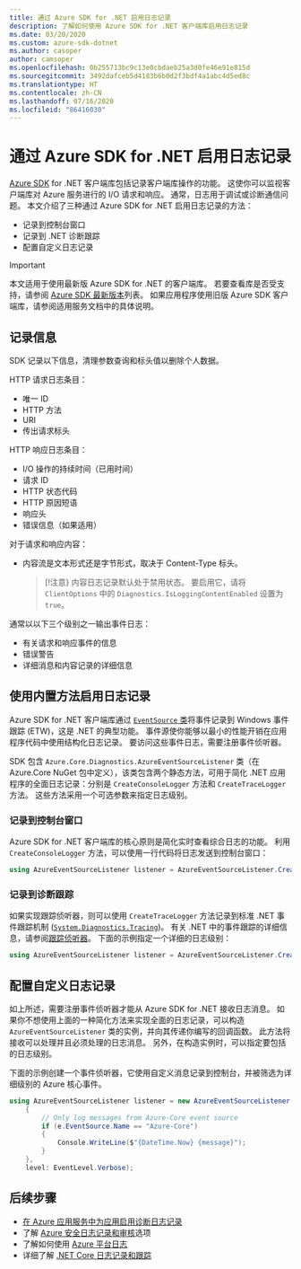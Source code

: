 ```yaml
---
title: 通过 Azure SDK for .NET 启用日志记录
description: 了解如何使用 Azure SDK for .NET 客户端库启用日志记录
ms.date: 03/20/2020
ms.custom: azure-sdk-dotnet
ms.author: casoper
author: camsoper
ms.openlocfilehash: 0b255713bc9c13e0cbdaeb25a3d0fe46e91e815d
ms.sourcegitcommit: 3492dafceb5d4183b6b0d2f3bdf4a1abc4d5ed8c
ms.translationtype: HT
ms.contentlocale: zh-CN
ms.lasthandoff: 07/16/2020
ms.locfileid: "86416030"
---
```

# <a name="logging-with-the-azure-sdk-for-net"></a>通过 Azure SDK for .NET 启用日志记录

[Azure SDK](https://azure.microsoft.com/downloads/) for .NET 客户端库包括记录客户端库操作的功能。 这使你可以监视客户端库对 Azure 服务进行的 I/O 请求和响应。 通常，日志用于调试或诊断通信问题。 本文介绍了三种通过 Azure SDK for .NET 启用日志记录的方法：

- 记录到控制台窗口
- 记录到 .NET 诊断跟踪
- 配置自定义日志记录

> [!IMPORTANT]
> 本文适用于使用最新版 Azure SDK for .NET 的客户端库。 若要查看库是否受支持，请参阅 [Azure SDK 最新版本](https://azure.github.io/azure-sdk/releases/latest/index.html)列表。 如果应用程序使用旧版 Azure SDK 客户端库，请参阅适用服务文档中的具体说明。

## <a name="log-information"></a>记录信息

SDK 记录以下信息，清理参数查询和标头值以删除个人数据。

HTTP 请求日志条目：

- 唯一 ID
- HTTP 方法
- URI
- 传出请求标头

HTTP 响应日志条目：

- I/O 操作的持续时间（已用时间）
- 请求 ID
- HTTP 状态代码
- HTTP 原因短语
- 响应头
- 错误信息（如果适用）

对于请求和响应内容：

- 内容流是文本形式还是字节形式，取决于 Content-Type 标头。
     > [!注意} 内容日志记录默认处于禁用状态。 要启用它，请将 `ClientOptions` 中的 `Diagnostics.IsLoggingContentEnabled` 设置为 `true`。

通常以以下三个级别之一输出事件日志：

- 有关请求和响应事件的信息
- 错误警告
- 详细消息和内容记录的详细信息

## <a name="enable-logging-with-built-in-methods"></a>使用内置方法启用日志记录

Azure SDK for .NET 客户端库通过 [`EventSource` 类](/dotnet/api/system.diagnostics.tracing.eventsource)将事件记录到 Windows 事件跟踪 (ETW)，这是 .NET 的典型功能。 事件源使你能够以最小的性能开销在应用程序代码中使用结构化日志记录。 要访问这些事件日志，需要注册事件侦听器。

SDK 包含 `Azure.Core.Diagnostics.AzureEventSourceListener` 类（在 Azure.Core NuGet 包中定义），该类包含两个静态方法，可用于简化 .NET 应用程序的全面日志记录：分别是 `CreateConsoleLogger` 方法和 `CreateTraceLogger` 方法。 这些方法采用一个可选参数来指定日志级别。

### <a name="log-to-the-console-window"></a>记录到控制台窗口

Azure SDK for .NET 客户端库的核心原则是简化实时查看综合日志的功能。 利用 `CreateConsoleLogger` 方法，可以使用一行代码将日志发送到控制台窗口：

```csharp
using AzureEventSourceListener listener = AzureEventSourceListener.CreateConsoleLogger();
```

### <a name="log-to-diagnostic-traces"></a>记录到诊断跟踪

如果实现跟踪侦听器，则可以使用 `CreateTraceLogger` 方法记录到标准 .NET 事件跟踪机制 ([`System.Diagnostics.Tracing`](/dotnet/api/system.diagnostics.tracing))。 有关 .NET 中的事件跟踪的详细信息，请参阅[跟踪侦听器](../framework/debug-trace-profile/trace-listeners.md)。 下面的示例指定一个详细的日志级别：

```csharp
using AzureEventSourceListener listener = AzureEventSourceListener.CreateTraceLogger(EventLevel.Verbose);
```

## <a name="configure-custom-logging"></a>配置自定义日志记录

如上所述，需要注册事件侦听器才能从 Azure SDK for .NET 接收日志消息。 如果你不想使用上面的一种简化方法来实现全面的日志记录，可以构造 `AzureEventSourceListener` 类的实例，并向其传递你编写的回调函数。 此方法将接收可以处理并且必须处理的日志消息。 另外，在构造实例时，可以指定要包括的日志级别。

下面的示例创建一个事件侦听器，它使用自定义消息记录到控制台，并被筛选为详细级别的 Azure 核心事件。

```csharp
using AzureEventSourceListener listener = new AzureEventSourceListener((e, message) =>
    {
        // Only log messages from Azure-Core event source
        if (e.EventSource.Name == "Azure-Core")
        {
            Console.WriteLine($"{DateTime.Now} {message}");
        }
    },
    level: EventLevel.Verbose);
```

## <a name="next-steps"></a>后续步骤

- [在 Azure 应用服务中为应用启用诊断日志记录](/azure/app-service/troubleshoot-diagnostic-logs)
- 了解 [Azure 安全日志记录和审核](/azure/security/fundamentals/log-audit)选项
- 了解如何使用 [Azure 平台日志](/azure/azure-monitor/platform/platform-logs-overview)
- 详细了解 [.NET Core 日志记录和跟踪](../core/diagnostics/logging-tracing.md)
